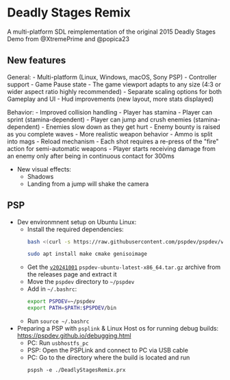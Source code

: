 # Deadly Stages Remix
A multi-platform SDL reimplementation of the original 2015 Deadly Stages Demo from @XtremePrime and @popica23

## New features

General:
    - Multi-platform (Linux, Windows, macOS, Sony PSP)
    - Controller support
	- Game Pause state
	- The game viewport adapts to any size (4:3 or wider aspect ratio highly recommended)
	- Separate scaling options for both Gameplay and UI
	- Hud improvements (new layout, more stats displayed)

Behavior:
	- Improved collision handling
	- Player has stamina
	- Player can sprint (stamina-dependent)
	- Player can jump and crush enemies (stamina-dependent)
	- Enemies slow down as they get hurt
	- Enemy bounty is raised as you complete waves
	- More realistic weapon behavior
		- Ammo is split into mags
		- Reload mechanism
		- Each shot requires a re-press of the "fire" action for semi-automatic weapons
	- Player starts receiving damage from an enemy only after being in continuous contact for 300ms

- New visual effects: 
	- Shadows
	- Landing from a jump will shake the camera

## PSP
- Dev environmnent setup on Ubuntu Linux:
    - Install the required dependencies:
        ```bash
        bash <(curl -s https://raw.githubusercontent.com/pspdev/pspdev/v20241001/prepare.sh)
        ```
        ```bash
        sudo apt install make cmake genisoimage
        ```
    - Get the [`v20241001`](https://github.com/pspdev/pspdev/releases/tag/v20241001) `pspdev-ubuntu-latest-x86_64.tar.gz` archive from the releases page and extract it
    - Move the `pspdev` directory to `~/pspdev`
    - Add in `~/.bashrc`:
        ```bash
        export PSPDEV=~/pspdev
        export PATH=$PATH:$PSPDEV/bin
        ```
    - Run `source ~/.bashrc`
- Preparing a PSP with `psplink` & Linux Host os for running debug builds: https://pspdev.github.io/debugging.html
    - PC: Run `usbhostfs_pc`
    - PSP: Open the PSPLink and connect to PC via USB cable
    - PC: Go to the directory where the build is located and run
        ```
        pspsh -e ./DeadlyStagesRemix.prx
        ```